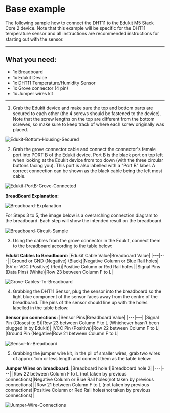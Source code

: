 # Base example

The following sample how to connect the DHT11 to the Edukit M5 Stack Core 2 device. Note that this example will be specific for the DHT11 temperature sensor and all instructions are recommended instructions for starting out with the sensor.

***

## What you need:

- 1x Breadboard
- 1x Edukit Device
- 1x DHT11 Temperature/Humidity Sensor
- 1x Grove connector (4 pin)
- 1x Jumper wires kit

***

1. Grab the Edukit device and make sure the top and bottom parts are secured to each other (the 4 screws should be fastened to the device). Note that the screw lengths on the top are different from the bottom screwes, so make sure to keep track of where each screw originally was placed.

![Edukit-Bottom-Housing-Secured](Sealed_Edukit.jpg)

2. Grab the grove connector cable and connect the connector's female port into PORT B of the Edukit device. Port B is the black port on top left when looking at the Edukit device from top down (with the three circular buttons facing you). This port is also labelled with a "Port B" label. A correct connection can be shown as the black cable being the left most cable.

![Edukit-PortB-Grove-Connected](Edukit_Grove_connector.jpg)

**BreadBoard Explanation:**

![Breadboard-Explanation](Circuit_Connections.png)

For Steps 3 to 5, the image below is a overarching connection diagram to the breadboard. Each step will show the intended result on the breadboard.

![Breadboard-Circuit-Sample](Circuit_Options.png)

3. Using the cables from the grove connector in the Edukit, connect them to the breadboard according to the table below:

**Edukit Cables to Breadboard:**
|Edukit Cable Value|Breadboard Value|
|---|---|
|Ground or GND (Negative) (Black)|Negative Column or Blue Rail holes|
|5V or VCC (Positive) (Red)|Positive Column or Red Rail holes|
|Signal Pins (Data Pins) (White)|Row 23 between Column F to L|

![Grove-Cables-To-Breadboard](Grove_To_Breadboard.jpg)

4. Grabbing the DHT11 Sensor, plug the sensor into the breadboard so the light blue component of the sensor faces away from the centre of the breadboard. The pins of the sensor should line up with the holes labelled in the table below:

**Sensor pin connections:**
|Sensor Pins|Breadboard Value|
|---|---|
|Signal Pin (Closest to S)|Row 23 between Column F to L (Whichever hasn't been plugged in by Edukit)|
|VCC Pin (Positive)|Row 22 between Column F to L|
|Ground Pin (Negative|Row 21 between Column F to L|

![Sensor-In-Breadboard](Sensor_In_Breadboard.jpg)

5. Grabbing the jumper wire kit, in the pil of smaller wires, grab two wires of approx 1cm or less length and connect them as the table below:

**Jumper Wires on breadboard:**
|Breadboard hole 1|Breadboard hole 2|
|---|---|
|Row 22 between Column F to L (not taken by previous connections)|Negative Column or Blue Rail holes(not taken by previous connections)|
|Row 21 between Column F to L (not taken by previous connections)|Positive Column or Red Rail holes(not taken by previous connections)|

![Jumper-Wire-Connections](Jumper_connections.jpg)
